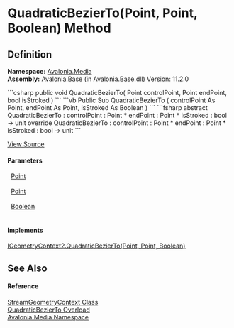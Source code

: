 # QuadraticBezierTo(Point, Point, Boolean) Method




## Definition
**Namespace:** <a href="N_Avalonia_Media">Avalonia.Media</a>  
**Assembly:** Avalonia.Base (in Avalonia.Base.dll) Version: 11.2.0

<Tabs groupId="api-code-preview">
<TabItem value="csharp" label="C#">
```csharp
public void QuadraticBezierTo(
	Point controlPoint,
	Point endPoint,
	bool isStroked
)
```
</TabItem>
<TabItem value="vb" label="VB">
```vb
Public Sub QuadraticBezierTo ( 
	controlPoint As Point,
	endPoint As Point,
	isStroked As Boolean
)
```
</TabItem>
<TabItem value="fsharp" label="F#">
```fsharp
abstract QuadraticBezierTo : 
        controlPoint : Point * 
        endPoint : Point * 
        isStroked : bool -> unit 
override QuadraticBezierTo : 
        controlPoint : Point * 
        endPoint : Point * 
        isStroked : bool -> unit 
```
</TabItem>
</Tabs>



<a href="https://github.com/AvaloniaUI/Avalonia/tree/master/src/Avalonia.Base/Media/StreamGeometryContext.cs#L138" title="View the source code">View Source</a>



#### Parameters
<dl><dt>  <a href="T_Avalonia_Point">Point</a></dt><dd> </dd><dt>  <a href="T_Avalonia_Point">Point</a></dt><dd> </dd><dt>  <a href="https://learn.microsoft.com/dotnet/api/system.boolean" target="_blank" rel="noopener noreferrer">Boolean</a></dt><dd> </dd></dl>

#### Implements
<a href="M_Avalonia_Platform_IGeometryContext2_QuadraticBezierTo">IGeometryContext2.QuadraticBezierTo(Point, Point, Boolean)</a>  


## See Also


#### Reference
<a href="T_Avalonia_Media_StreamGeometryContext">StreamGeometryContext Class</a>  
<a href="Overload_Avalonia_Media_StreamGeometryContext_QuadraticBezierTo">QuadraticBezierTo Overload</a>  
<a href="N_Avalonia_Media">Avalonia.Media Namespace</a>  
